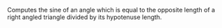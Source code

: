 Computes the sine of an angle which is equal to the opposite length of a right angled triangle divided by its hypotenuse length.
